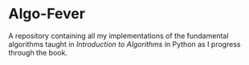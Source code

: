 # Algo-Fever
A repository containing all my implementations of the fundamental algorithms taught in *Introduction to Algorithms* in Python as I progress through the book.
